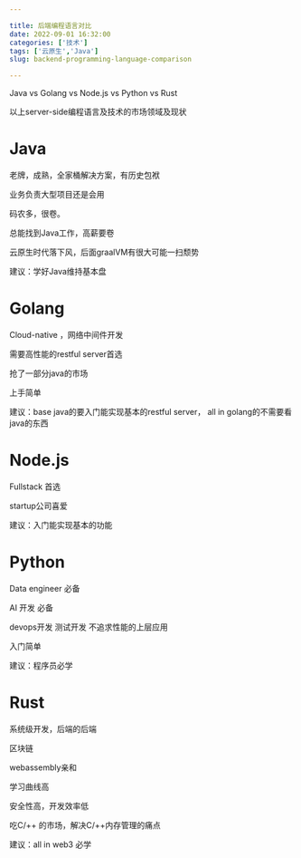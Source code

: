 ```yaml
---

title: 后端编程语言对比
date: 2022-09-01 16:32:00
categories: ['技术']
tags: ['云原生','Java']
slug: backend-programming-language-comparison

---
```




Java vs Golang vs Node.js vs Python vs Rust 



以上server-side编程语言及技术的市场领域及现状





# Java 



老牌，成熟，全家桶解决方案，有历史包袱

业务负责大型项目还是会用

码农多，很卷。

总能找到Java工作，高薪要卷

云原生时代落下风，后面graalVM有很大可能一扫颓势

建议：学好Java维持基本盘



# Golang

Cloud-native ，网络中间件开发

需要高性能的restful server首选

抢了一部分java的市场

上手简单

建议：base java的要入门能实现基本的restful server， all in golang的不需要看java的东西



# Node.js



Fullstack 首选

startup公司喜爱



建议：入门能实现基本的功能



# Python



Data engineer 必备

AI 开发 必备

devops开发 测试开发 不追求性能的上层应用

入门简单

建议：程序员必学



# Rust

系统级开发，后端的后端

区块链

webassembly亲和

学习曲线高

安全性高，开发效率低

吃C/++ 的市场，解决C/++内存管理的痛点

建议：all in web3 必学

